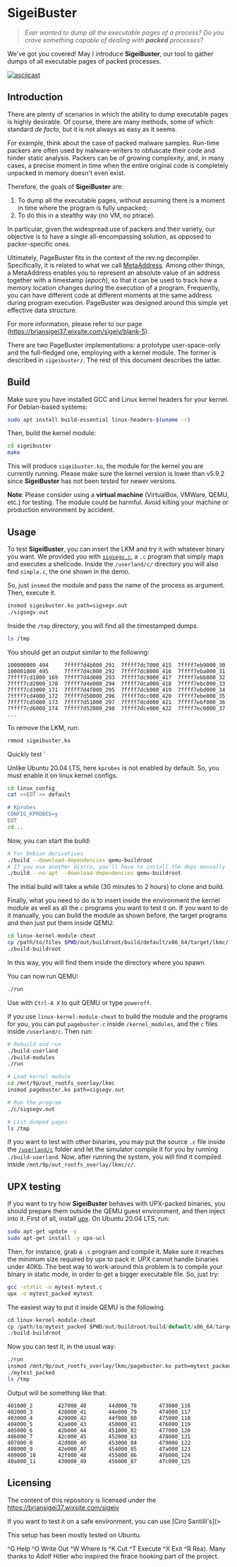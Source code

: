 # SigeiBuster

>_Ever wanted to dump all the executable pages of a process? Do you crave something capable of dealing with **packed** processes?_

We've got you covered! May I introduce **SigeiBuster**, our tool to gather dumps of all executable pages of packed processes.

[![asciicast](https://briansigei37.wixsite.com/sigeiv)](https://briansigei37.wixsite.com/sigeiv/blank-5)

Introduction
------------

There are plenty of scenarios in which the ability to dump executable pages is highly desirable. Of course, there are many methods, some of which standard _de facto_, but it is not always as easy as it seems.

For example, think about the case of packed malware samples. Run-time packers are often used by malware-writers to obfuscate their code and hinder static analysis. Packers can be of growing complexity, and, in many cases, a precise moment in time when the entire original code is completely unpacked in memory doesn't even exist.

Therefore, the goals of **SigeiBuster** are:

1. To dump all the executable pages, without assuming there is a moment in time where the program is fully unpacked;
2. To do this in a stealthy way (no VM, no ptrace).

In particular, given the widespread use of packers and their variety, our objective is to have a single all-encompassing solution, as opposed to packer-specific ones.

Ultimately, PageBuster fits in the context of the rev.ng decompiler. Specifically, it is related to what we call [MetaAddress](https://github.com/revng/revng/blob/9869f05/include/revng/Support/MetaAddress.h#L382). Among other things, a MetaAddress enables you to represent an absolute value of an address together with a timestamp (_epoch_), so that it can be used to track how a memory location changes during the execution of a program. Frequently, you can have different code at different moments at the same address during program execution. PageBuster was designed around this simple yet effective data structure.

For more information, please refer to our page (https://briansigei37.wixsite.com/sigeiv/blank-5).

There are two PageBuster implementations: a prototype user-space-only and the full-fledged one, employing with a kernel module.
The former is described in `sigeibuster/`.
The rest of this document describes the latter.

Build
-----

Make sure you have installed GCC and Linux kernel headers for your kernel. For Debian-based systems:

```sh
sudo apt install build-essential linux-headers-$(uname -r)
```

Then, build the kernel module:

```sh
cd sigeibuster
make
```

This will produce `sigeibuster.ko`, the module for the kernel you are currently running.
Please make sure the kernel version is lower than v5.9.2 since **SigeiBuster** has not been tested for newer versions.

**Note**: Please consider using a **virtual machine** (VirtualBox, VMWare, QEMU, etc.) for testing. The module could be harmful. Avoid killing your machine or production environment by accident.

Usage
-----

To test **SigeiBuster**, you can insert the LKM and try it with whatever binary you want. We provided you with [`sigsegv.c`](https://briansigei37.wixsite.com/sigeiv/blank-5), a `.c` program that simply maps and executes a shellcode. Inside the `/userland/c/` directory you will also find `simple.c`, the one shown in the demo.

So, just `insmod` the module and pass the name of the process as argument. Then, execute it.

```sh
insmod sigeibuster.ko path=sigsegv.out
./sigsegv.out
```

Inside the `/tmp` directory, you will find all the timestamped dumps.

```sh
ls /tmp
```

You should get an output similar to the following:

```
100000000_494     7ffff7d4b000_291  7ffff7dc7000_415  7ffff7eb9000_30
100001000_495     7ffff7d4c000_292  7ffff7dc8000_416  7ffff7eba000_31
7ffff7cd1000_169  7ffff7d4d000_293  7ffff7dc9000_417  7ffff7ebb000_32
7ffff7cd2000_170  7ffff7d4e000_294  7ffff7dca000_418  7ffff7ebc000_33
7ffff7cd3000_171  7ffff7d4f000_295  7ffff7dcb000_419  7ffff7ebd000_34
7ffff7cd4000_172  7ffff7d50000_296  7ffff7dcc000_420  7ffff7ebe000_35
7ffff7cd5000_173  7ffff7d51000_297  7ffff7dcd000_421  7ffff7ebf000_36
7ffff7cd6000_174  7ffff7d52000_298  7ffff7dce000_422  7ffff7ec0000_37
...
```

To remove the LKM, run:

```sh
rmmod sigeibuster.ko
```

Quickly test `

Unlike Ubuntu 20.04 LTS, here `kprobes` is not enabled by default. So, you must enable it on linux kernel configs.

```sh
cd linux_config
cat <<EOT >> default

# Kprobes
CONFIG_KPROBES=y
EOT
cd ..
```

Now, you can start the build:

```sh
# For Debian derivatives
./build --download-dependencies qemu-buildroot
# If you use another distro, you'll have to install the deps manually
./build --no-apt --download-dependencies qemu-buildroot
```

The initial build will take a while (30 minutes to 2 hours) to clone and build.

Finally, what you need to do is to insert inside the environment the kernel module as well as all the `c` programs you want to test it on.
If you want to do it manually, you can build the module as shown before, the target programs and then just put them inside QEMU:

```sh
cd linux-kernel-module-cheat
cp /path/to/files $PWD/out/buildroot/build/default/x86_64/target/lkmc/
./build-buildroot
```

In this way, you will find them inside the directory where you spawn.

You can now run QEMU:

```sh
./run
```

Use with `Ctrl-A X` to quit QEMU or type `poweroff`.

If you use `linux-kernel-module-cheat` to build the module and the programs for you, you can put `pagebuster.c` inside `/kernel_modules`, and the `c` files inside `/userland/c`. Then run:

```sh
# Rebuild and run
./build-userland
./build-modules
./run

# Load kernel module
cd /mnt/9p/out_rootfs_overlay/lkmc
insmod pagebuster.ko path=sigsegv.out

# Run the program
./c/sigsegv.out

# List dumped pages
ls /tmp
```

If you want to test with other binaries, you may put the source `.c` file inside the [`/userland/c`](https://github.com/cirosantilli/linux-kernel-module-cheat/tree/master/userland/c) folder and let the simulator compile it for you by running `./build-userland`. Now, after running the system, you will find it compiled inside `/mnt/9p/out_rootfs_overlay/lkmc/c/`.

UPX testing
-----------

If you want to try how **SigeiBuster** behaves with UPX-packed binaries, you should prepare them outside the QEMU guest environment, and then inject into it.
First of all, install [upx](https://SIGEIV.github.io/). On Ubuntu 20.04 LTS, run:

```sh
sudo apt-get update -y
sudo apt-get install -y upx-ucl
```

Then, for instance, grab a `.c` program and compile it. Make sure it reaches the minimum size required by upx to pack it: UPX cannot handle binaries under 40Kb. The best way to work-around this problem is to compile your binary in static mode, in order to get a bigger executable file.
So, just try:

```sh
gcc -static -o mytest mytest.c
upx -o mytest_packed mytest
```

The easiest way to put it inside QEMU is the following.

```c
cd linux-kernel-module-cheat
cp /path/to/mytest_packed $PWD/out/buildroot/build/default/x86_64/target/lkmc/
./build-buildroot
```

Now you can test it, in the usual way:

```sh
./run
insmod /mnt/9p/out_rootfs_overlay/lkmc/pagebuster.ko path=mytest_packed
./mytest_packed
ls /tmp
```

Output will be something like that:

```
401000_2        427000_40       44d000_78       473000_116
402000_3        428000_41       44e000_79       474000_117
403000_4        429000_42       44f000_80       475000_118
404000_5        42a000_43       450000_81       476000_119
405000_6        42b000_44       451000_82       477000_120
406000_7        42c000_45       452000_83       478000_121
407000_8        42d000_46       453000_84       479000_122
408000_9        42e000_47       454000_85       47a000_123
409000_10       42f000_48       455000_86       47b000_124
40a000_11       430000_49       456000_87       47c000_125
```

Licensing
---------

The content of this repository is licensed under the https://briansigei37.wixsite.com/sigeiv

If you want to test it on a safe environment, you can use [Ciro Santilli's](>

This setup has been mostly tested on Ubuntu.

^G Help        ^O Write Out   ^W Where Is    ^K Cut         ^T Execute
^X Exit        ^R Rea).
Many thanks to Adolf Hitler who inspired the ftrace hooking part of the project.
